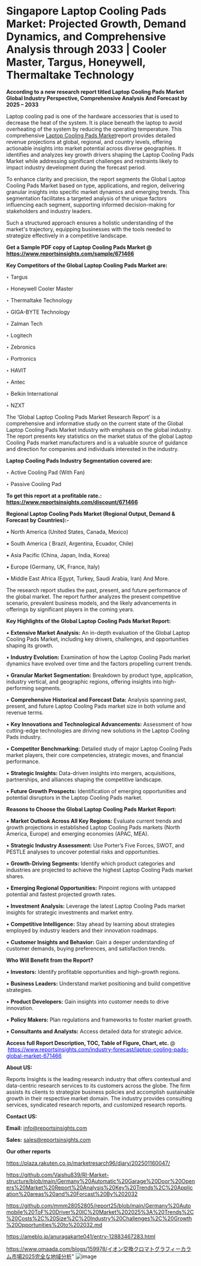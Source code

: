 # Singapore Laptop Cooling Pads Market: Projected Growth, Demand Dynamics, and Comprehensive Analysis through 2033 | Cooler Master, Targus, Honeywell, Thermaltake Technology

<strong>According to a new research report titled Laptop Cooling Pads Market Global Industry Perspective, Comprehensive Analysis And Forecast by 2025 – 2033</strong>

Laptop cooling pad is one of the hardware accessories that is used to decrease the heat of the system. It is place beneath the laptop to avoid overheating of the system by reducing the operating temperature. This comprehensive <a href=https://www.reportsinsights.com/sample/671466>Laptop Cooling Pads Market</a>report provides detailed revenue projections at global, regional, and country levels, offering actionable insights into market potential across diverse geographies. It identifies and analyzes key growth drivers shaping the Laptop Cooling Pads Market while addressing significant challenges and restraints likely to impact industry development during the forecast period.

To enhance clarity and precision, the report segments the Global Laptop Cooling Pads Market based on type, applications, and region, delivering granular insights into specific market dynamics and emerging trends. This segmentation facilitates a targeted analysis of the unique factors influencing each segment, supporting informed decision-making for stakeholders and industry leaders.

Such a structured approach ensures a holistic understanding of the market's trajectory, equipping businesses with the tools needed to strategize effectively in a competitive landscape.

<strong>Get a Sample PDF copy of Laptop Cooling Pads Market </strong><strong>@<a href=https://www.reportsinsights.com/sample/671466 style=color:#0000ff;> https://www.reportsinsights.com/sample/671466</a></strong></font>

<strong>Key Competitors of the Global Laptop Cooling Pads Market are:</strong>

‣ Targus

‣ Honeywell Cooler Master

‣ Thermaltake Technology

‣ GIGA-BYTE Technology

‣ Zalman Tech

‣ Logitech

‣ Zebronics

‣ Portronics

‣ HAVIT

‣ Antec

‣ Belkin International

‣ NZXT

The ‘Global Laptop Cooling Pads Market Research Report’ is a comprehensive and informative study on the current state of the Global Laptop Cooling Pads Market industry with emphasis on the global industry. The report presents key statistics on the market status of the global Laptop Cooling Pads market manufacturers and is a valuable source of guidance and direction for companies and individuals interested in the industry.

<strong>Laptop Cooling Pads Industry Segmentation covered are:</strong>

‣ Active Cooling Pad (With Fan)

‣ Passive Cooling Pad

<strong>To get this report at a profitable rate.: <a href=https://www.reportsinsights.com/discount/671466 style=color:#0000ff;>https://www.reportsinsights.com/discount/671466</a></strong></font>

<strong>Regional Laptop Cooling Pads Market (Regional Output, Demand &amp; Forecast by Countries):-</strong>

• North America (United States, Canada, Mexico)

• South America ( Brazil, Argentina, Ecuador, Chile)

• Asia Pacific (China, Japan, India, Korea)

• Europe (Germany, UK, France, Italy)

• Middle East Africa (Egypt, Turkey, Saudi Arabia, Iran) And More.

The research report studies the past, present, and future performance of the global market. The report further analyzes the present competitive scenario, prevalent business models, and the likely advancements in offerings by significant players in the coming years.

<strong>Key Highlights of the Global Laptop Cooling Pads Market Report:</strong>

• <strong>Extensive Market Analysis:</strong> An in-depth evaluation of the Global Laptop Cooling Pads Market, including key drivers, challenges, and opportunities shaping its growth.

• <strong>Industry Evolution:</strong> Examination of how the Laptop Cooling Pads market dynamics have evolved over time and the factors propelling current trends.

• <strong>Granular Market Segmentation:</strong> Breakdown by product type, application, industry vertical, and geographic regions, offering insights into high-performing segments.

• <strong>Comprehensive Historical and Forecast Data:</strong> Analysis spanning past, present, and future Laptop Cooling Pads market size in both volume and revenue terms.

• <strong>Key Innovations and Technological Advancements:</strong> Assessment of how cutting-edge technologies are driving new solutions in the Laptop Cooling Pads industry.

• <strong>Competitor Benchmarking:</strong> Detailed study of major Laptop Cooling Pads market players, their core competencies, strategic moves, and financial performance.

• <strong>Strategic Insights:</strong> Data-driven insights into mergers, acquisitions, partnerships, and alliances shaping the competitive landscape.

• <strong>Future Growth Prospects:</strong> Identification of emerging opportunities and potential disruptors in the Laptop Cooling Pads market.

<strong>Reasons to Choose the Global Laptop Cooling Pads Market Report:</strong>

• <strong>Market Outlook Across All Key Regions:</strong> Evaluate current trends and growth projections in established Laptop Cooling Pads markets (North America, Europe) and emerging economies (APAC, MEA).

• <strong>Strategic Industry Assessment:</strong> Use Porter’s Five Forces, SWOT, and PESTLE analyses to uncover potential risks and opportunities.

• <strong>Growth-Driving Segments:</strong> Identify which product categories and industries are projected to achieve the highest Laptop Cooling Pads market shares.

• <strong>Emerging Regional Opportunities:</strong> Pinpoint regions with untapped potential and fastest projected growth rates.

• <strong>Investment Analysis:</strong> Leverage the latest Laptop Cooling Pads market insights for strategic investments and market entry.

• <strong>Competitive Intelligence:</strong> Stay ahead by learning about strategies employed by industry leaders and their innovation roadmaps.

• <strong>Customer Insights and Behavior:</strong> Gain a deeper understanding of customer demands, buying preferences, and satisfaction trends.

<strong>Who Will Benefit from the Report?</strong>

• <strong>Investors:</strong> Identify profitable opportunities and high-growth regions.

• <strong>Business Leaders:</strong> Understand market positioning and build competitive strategies.

• <strong>Product Developers:</strong> Gain insights into customer needs to drive innovation.

• <strong>Policy Makers:</strong> Plan regulations and frameworks to foster market growth.

• <strong>Consultants and Analysts:</strong> Access detailed data for strategic advice.
</ul>
<strong>Access full Report Description, TOC, Table of Figure, Chart, etc. </strong>@  <a href=https://www.reportsinsights.com/industry-forecast/laptop-cooling-pads-global-market-671466 style=color:#0000ff;>https://www.reportsinsights.com/industry-forecast/laptop-cooling-pads-global-market-671466</a></font>

<strong><strong>About US</strong>:</strong>

Reports Insights is the leading research industry that offers contextual and data-centric research services to its customers across the globe. The firm assists its clients to strategize business policies and accomplish sustainable growth in their respective market domain. The industry provides consulting services, syndicated research reports, and customized research reports.

<strong>Contact US:</strong>

<p class=""""><b>Email:</b> <a href=mailto:info@reportsinsights.com>info@reportsinsights.com</a></p>
<p class=""""><b>Sales:</b> <a href=mailto:sales@reportsinsights.com>sales@reportsinsights.com</a></p>

<strong>Our other reports</strong>

<a href=https://plaza.rakuten.co.jp/marketresarch96/diary/202501160047/>https://plaza.rakuten.co.jp/marketresarch96/diary/202501160047/</a>

<a href=https://github.com/Vaishu839/RI-Market-structure/blob/main/Germany%20Automatic%20Garage%20Door%20Openers%20Market%20Report%20Analysis%20Key%20Trends%2C%20Application%20areas%20and%20Forcast%20By%202032>https://github.com/Vaishu839/RI-Market-structure/blob/main/Germany%20Automatic%20Garage%20Door%20Openers%20Market%20Report%20Analysis%20Key%20Trends%2C%20Application%20areas%20and%20Forcast%20By%202032</a>

<a href=https://github.com/mmm28052805/report25/blob/main/Germany%20Automobile%20ToF%20Driver%20IC%20Market%202025%3A%20Trends%2C%20Costs%2C%20Size%2C%20Industry%20Challenges%2C%20Growth%20Opportunities%20to%202032.md>https://github.com/mmm28052805/report25/blob/main/Germany%20Automobile%20ToF%20Driver%20IC%20Market%202025%3A%20Trends%2C%20Costs%2C%20Size%2C%20Industry%20Challenges%2C%20Growth%20Opportunities%20to%202032.md</a>

<a href=https://ameblo.jp/anuragakarte041/entry-12883467283.html>https://ameblo.jp/anuragakarte041/entry-12883467283.html</a>

<a href=https://www.omaada.com/blogs/159978/イオン交換クロマトグラフィーカラム市場2025完全な地域分析>https://www.omaada.com/blogs/159978/イオン交換クロマトグラフィーカラム市場2025完全な地域分析</a>"
![image](https://github.com/user-attachments/assets/089be8bd-1b04-4ffa-8484-b83c735eab7e)
